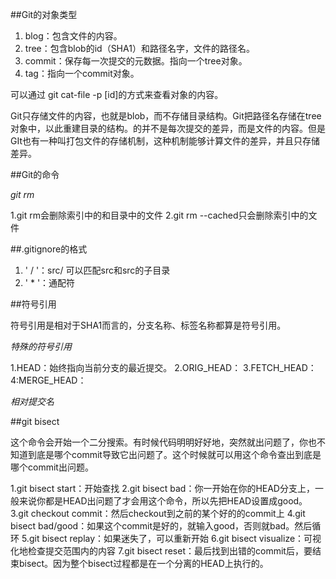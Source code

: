 ##Git的对象类型

1. blog：包含文件的内容。
2. tree：包含blob的id（SHA1）和路径名字，文件的路径名。
3. commit：保存每一次提交的元数据。指向一个tree对象。
4. tag：指向一个commit对象。

可以通过 git cat-file -p [id]的方式来查看对象的内容。

Git只存储文件的内容，也就是blob，而不存储目录结构。Git把路径名存储在tree对象中，以此重建目录的结构。的并不是每次提交的差异，而是文件的内容。但是GIt也有一种叫打包文件的存储机制，这种机制能够计算文件的差异，并且只存储差异。

##Git的命令

*git rm*

1.git rm会删除索引中的和目录中的文件
2.git rm --cached只会删除索引中的文件

##.gitignore的格式

1. ' / '：src/ 可以匹配src和src的子目录
2. ' * '：通配符

##符号引用
 
符号引用是相对于SHA1而言的，分支名称、标签名称都算是符号引用。

*特殊的符号引用*

1.HEAD：始终指向当前分支的最近提交。
2.ORIG_HEAD：
3.FETCH_HEAD：
4:MERGE_HEAD：

*相对提交名*

##git bisect

这个命令会开始一个二分搜索。有时候代码明明好好地，突然就出问题了，你也不知道到底是哪个commit导致它出问题了。这个时候就可以用这个命令查出到底是哪个commit出问题。

1.git bisect start：开始查找
2.git bisect bad：你一开始在你的HEAD分支上，一般来说你都是HEAD出问题了才会用这个命令，所以先把HEAD设置成good。
3.git checkout commit：然后checkout到之前的某个好的的commit上
4.git bisect bad/good：如果这个commit是好的，就输入good，否则就bad。然后循环
5.git bisect replay：如果迷失了，可以重新开始
6.git bisect visualize：可视化地检查提交范围内的内容
7.git bisect reset：最后找到出错的commit后，要结束bisect。因为整个bisect过程都是在一个分离的HEAD上执行的。
